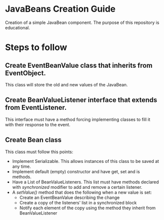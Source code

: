 # JavaBeans Creation Guide
Creation of a simple JavaBean component. The purpose of this repository is educational.

# Steps to follow
## Create EventBeanValue class that inherits from EventObject. 
This class will store the old and new values of the JavaBean.
## Create BeanValueListener interface that extends from EventListener. 
This interface must have a method forcing implementing classes to fill it with their response to the event.
## Create Bean class
This class must follow this points:
- Implement Serializable. This allows instances of this class to be saved at any time.
- Implement default (empty) constructor and have get, set and is methods.
- Have a List of BeanValueListeners. This list must have methods declared with <i>synchronized</i> modifier to add and remove a certain listener.
- A <i>setValue()</i> method that does the following when a new value is set:
	- Create an EventBeanValue describing the change
	- Create a copy of the listeners' list in a synchronized block
	- Notify each element of the copy using the method they inherit from BeanValueListener
